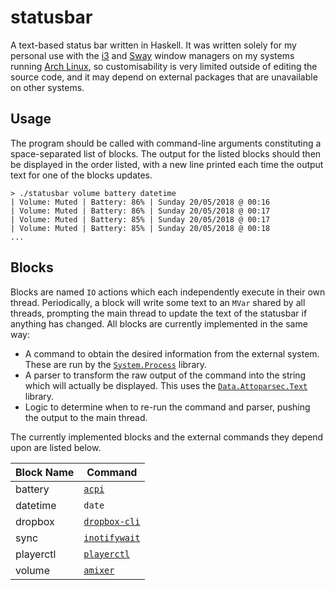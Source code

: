 # statusbar

A text-based status bar written in Haskell.
It was written solely for my personal use with the [i3](https://i3wm.org/) and [Sway](https://swaywm.org/) window managers on my systems running [Arch Linux](https://www.archlinux.org/), so customisability is very limited outside of editing the source code, and it may depend on external packages that are unavailable on other systems.

## Usage

The program should be called with command-line arguments constituting a space-separated list of blocks. The output for the listed blocks should then be displayed in the order listed, with a new line printed each time the output text for one of the blocks updates.

```
> ./statusbar volume battery datetime
| Volume: Muted | Battery: 86% | Sunday 20/05/2018 @ 00:16
| Volume: Muted | Battery: 86% | Sunday 20/05/2018 @ 00:17
| Volume: Muted | Battery: 85% | Sunday 20/05/2018 @ 00:17
| Volume: Muted | Battery: 85% | Sunday 20/05/2018 @ 00:18
...
```

## Blocks

Blocks are named `IO` actions which each independently execute in their own thread.
Periodically, a block will write some text to an `MVar` shared by all threads, prompting the main thread to update the text of the statusbar if anything has changed.
All blocks are currently implemented in the same way:

* A command to obtain the desired information from the external system. These are run by the [`System.Process`](https://hackage.haskell.org/package/process) library.
* A parser to transform the raw output of the command into the string which will actually be displayed. This uses the [`Data.Attoparsec.Text`](https://hackage.haskell.org/package/attoparsec) library.
* Logic to determine when to re-run the command and parser, pushing the output to the main thread.

The currently implemented blocks and the external commands they depend upon are listed below.

| Block Name | Command                                                                         |
|------------|---------------------------------------------------------------------------------|
| battery    | [`acpi`](https://www.archlinux.org/packages/community/x86_64/acpi/)             |
| datetime   | `date`                                                                          |
| dropbox    | [`dropbox-cli`](https://aur.archlinux.org/packages/dropbox-cli/)                |
| sync       | [`inotifywait`](https://archlinux.org/packages/community/x86_64/inotify-tools/) |
| playerctl  | [`playerctl`](https://www.archlinux.org/packages/community/x86_64/playerctl/)   |
| volume     | [`amixer`](https://www.archlinux.org/packages/extra/x86_64/alsa-utils/)         |
